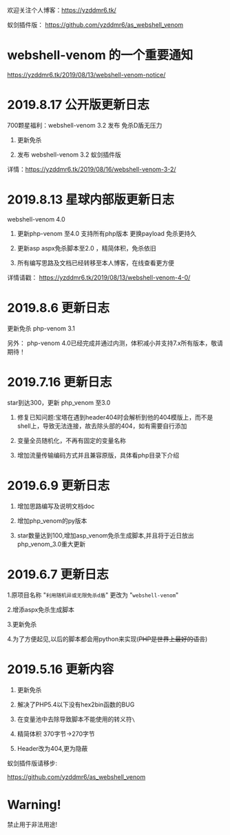 欢迎关注个人博客：https://yzddmr6.tk/

蚁剑插件版： https://github.com/yzddmr6/as_webshell_venom

# webshell-venom 的一个重要通知

https://yzddmr6.tk/2019/08/13/webshell-venom-notice/


# 2019.8.17 公开版更新日志

700颗星福利：webshell-venom 3.2 发布 免杀D盾无压力

1. 更新免杀

2. 发布 webshell-venom 3.2 蚁剑插件版

详情：https://yzddmr6.tk/2019/08/16/webshell-venom-3-2/

# 2019.8.13 星球内部版更新日志

webshell-venom 4.0

1. 更新php-venom 至4.0 支持所有php版本 更换payload 免杀更持久 

2. 更新asp aspx免杀脚本至2.0 ，精简体积，免杀依旧

3. 所有编写思路及文档已经转移至本人博客，在线查看更方便


详情请戳： https://yzddmr6.tk/2019/08/13/webshell-venom-4-0/


# 2019.8.6 更新日志

更新免杀 php-venom 3.1
 
 另外：
 php-venom 4.0已经完成并通过内测，体积减小并支持7.x所有版本，敬请期待！


# 2019.7.16 更新日志

 star到达300，更新 php_venom 至3.0

1.	修复已知问题:宝塔在遇到header404时会解析到他的404模版上，而不是shell上，导致无法连接，故去除头部的404，如有需要自行添加

2.	变量全员随机化，不再有固定的变量名称

3.	增加流量传输编码方式并且兼容原版，具体看php目录下介绍




# 2019.6.9 更新日志

1. 增加思路编写及说明文档doc

2. 增加php_venom的py版本

3. star数量达到100,增加asp_venom免杀生成脚本,并且将于近日放出php_venom_3.0重大更新




# 2019.6.7 更新日志

1.原项目名称 "`利用随机异或无限免杀d盾`" 更改为 "`webshell-venom`"

2.增添aspx免杀生成脚本

3.更新免杀

4.为了方便起见,以后的脚本都会用python来实现(~~PHP是世界上最好的语言~~)



# 2019.5.16 更新内容

1.	更新免杀

2.	解决了PHP5.4以下没有hex2bin函数的BUG

3.  在变量池中去除导致脚本不能使用的转义符`\`

4.	精简体积 370字节->270字节

5.	Header改为404,更为隐蔽




蚁剑插件版请移步:

https://github.com/yzddmr6/as_webshell_venom


# Warning!
禁止用于非法用途!


